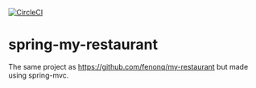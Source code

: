 [![CircleCI](https://circleci.com/gh/fenonq/spring-my-restaurant/tree/master.svg?style=svg&circle-token=de1e215f221df371dd6dd1d68649ef9b78fba524)](https://circleci.com/gh/fenonq/spring-my-restaurant/tree/master)
# spring-my-restaurant

The same project as https://github.com/fenonq/my-restaurant but made using spring-mvc.

